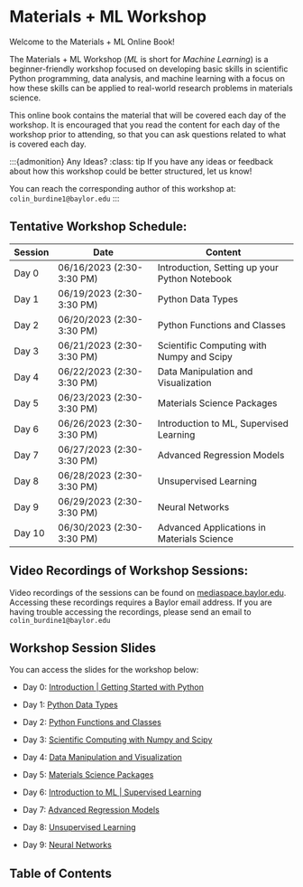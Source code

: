 # Materials + ML Workshop

Welcome to the Materials + ML Online Book! 

The Materials + ML Workshop (_ML_ is short for _Machine Learning_) is a beginner-friendly workshop focused on developing basic skills in scientific Python programming, data analysis, and machine learning with a focus on how these skills can be applied to real-world research problems in materials science.

This online book contains the material that will be covered each day of the workshop. It is encouraged that you read the content for each day of the workshop prior to attending, so that you can ask questions related to what is covered each day.

:::{admonition} Any Ideas?
:class: tip
If you have any ideas or feedback about how this workshop could be better structured, let us know! 

You can reach the corresponding author of this workshop at:
`colin_burdine1@baylor.edu`
:::

## Tentative Workshop Schedule:

| Session       | Date          | Content                                                       |
| -------       | ----          | -------                                                       |
| Day 0         | 06/16/2023 (2:30-3:30 PM) | Introduction, Setting up your Python Notebook     |
| Day 1         | 06/19/2023 (2:30-3:30 PM) | Python Data Types                                 |
| Day 2         | 06/20/2023 (2:30-3:30 PM) | Python Functions and Classes                      |
| Day 3         | 06/21/2023 (2:30-3:30 PM) | Scientific Computing with Numpy and Scipy         |
| Day 4         | 06/22/2023 (2:30-3:30 PM) | Data Manipulation and Visualization               |
| Day 5         | 06/23/2023 (2:30-3:30 PM) | Materials Science Packages                        |
| Day 6         | 06/26/2023 (2:30-3:30 PM) | Introduction to ML, Supervised Learning           |
| Day 7         | 06/27/2023 (2:30-3:30 PM) | Advanced Regression Models                        |
| Day 8         | 06/28/2023 (2:30-3:30 PM) | Unsupervised Learning                             |
| Day 9         | 06/29/2023 (2:30-3:30 PM) | Neural Networks                                   |
| Day 10        | 06/30/2023 (2:30-3:30 PM) | Advanced Applications in Materials Science        |

## Video Recordings of Workshop Sessions:

Video recordings of the sessions can be found on [mediaspace.baylor.edu](https://mediaspace.baylor.edu/channel/channelid/305141402). Accessing these recordings requires a Baylor email address. If you are having trouble accessing the recordings, please send an email to  `colin_burdine1@baylor.edu`

## Workshop Session Slides

You can access the slides for the workshop below:

* Day 0: [Introduction | Getting Started with Python](https://cburdine.github.io/materials-ml-workshop/slides_notebooks/Day%200.slides.html)

* Day 1: [Python Data Types](https://cburdine.github.io/materials-ml-workshop/slides_notebooks/Day%201.slides.html)

* Day 2: [Python Functions and Classes](https://cburdine.github.io/materials-ml-workshop/slides_notebooks/Day%202.slides.html)

* Day 3: [Scientific Computing with Numpy and Scipy](https://cburdine.github.io/materials-ml-workshop/slides_notebooks/Day%203.slides.html)

* Day 4: [Data Manipulation and Visualization](https://cburdine.github.io/materials-ml-workshop/slides_notebooks/Day%204.slides.html)

* Day 5: [Materials Science Packages](https://cburdine.github.io/materials-ml-workshop/slides_notebooks/Day%205.slides.html)

* Day 6: [Introduction to ML | Supervised Learning](https://cburdine.github.io/materials-ml-workshop/slides_notebooks/Day%206.slides.html)

* Day 7: [Advanced Regression Models](https://cburdine.github.io/materials-ml-workshop/slides_notebooks/Day%207.slides.html)

* Day 8: [Unsupervised Learning](https://cburdine.github.io/materials-ml-workshop/slides_notebooks/Day%208.slides.html)

* Day 9: [Neural Networks](https://cburdine.github.io/materials-ml-workshop/slides_notebooks/Day%209.slides.html)


## Table of Contents

```{tableofcontents}
```
